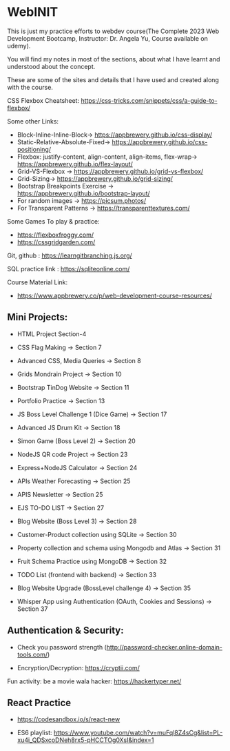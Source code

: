 # WebINIT

This is just my practice efforts to webdev course(The Complete 2023 Web Development Bootcamp, Instructor: Dr. Angela Yu, Course available on udemy).

You will find my notes in most of the sections, about what I have learnt and understood about the concept.

These are some of the sites and details that I have used and created along with the course.

CSS Flexbox Cheatsheet: https://css-tricks.com/snippets/css/a-guide-to-flexbox/

Some other Links:
- Block-Inline-Inline-Block-> https://appbrewery.github.io/css-display/
- Static-Relative-Absolute-Fixed-> https://appbrewery.github.io/css-positioning/
- Flexbox: justify-content, align-content, align-items, flex-wrap-> https://appbrewery.github.io/flex-layout/
- Grid-VS-Flexbox -> https://appbrewery.github.io/grid-vs-flexbox/
- Grid-Sizing-> https://appbrewery.github.io/grid-sizing/
- Bootstrap Breakpoints Exercise -> https://appbrewery.github.io/bootstrap-layout/
- For random images -> https://picsum.photos/
- For Transparent Patterns -> https://transparenttextures.com/


Some Games To play & practice:
- https://flexboxfroggy.com/
- https://cssgridgarden.com/


Git, github : https://learngitbranching.js.org/

SQL practice link : https://sqliteonline.com/

Course Material Link:
- https://www.appbrewery.co/p/web-development-course-resources/


## Mini Projects: 
- HTML Project Section-4
- CSS Flag Making -> Section 7
- Advanced CSS, Media Queries -> Section 8
- Grids Mondrain Project -> Section 10
- Bootstrap TinDog Website -> Section 11
- Portfolio Practice -> Section 13
- JS Boss Level Challenge 1 (Dice Game) -> Section 17
- Advanced JS Drum Kit -> Section 18
- Simon Game (Boss Level 2) -> Section 20
- NodeJS QR code Project -> Section 23
- Express+NodeJS Calculator -> Section 24
- APIs Weather Forecasting -> Section 25
- APIS Newsletter -> Section 25
- EJS TO-DO LIST -> Section 27
- Blog Website (Boss Level 3) -> Section 28
- Customer-Product collection using SQLite -> Section 30
- Property collection and schema using Mongodb and Atlas -> Section 31
- Fruit Schema Practice using MongoDB -> Section 32
- TODO List (frontend with backend) -> Section 33
- Blog Website Upgrade (BossLevel challenge 4) -> Section 35
- Whisper App using Authentication (OAuth, Cookies and Sessions) -> Section 37

  <!-- - RESTful APIs -> Section 36 (learnt Postman) -->



## Authentication & Security:
- Check you password strength (http://password-checker.online-domain-tools.com/)

- Encryption/Decryption: https://cryptii.com/

Fun activity: be a movie wala hacker: https://hackertyper.net/

## React Practice 
- https://codesandbox.io/s/react-new

- ES6 playlist: https://www.youtube.com/watch?v=muFql8Z4sCg&list=PL-xu4i_QDSxcoDNeh8rx5-pHCCTOg0XsI&index=1

